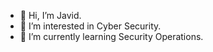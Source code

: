 - 👋 Hi, I’m Javid.
- 👀 I’m interested in Cyber Security.
- 🌱 I’m currently learning Security Operations.
<!---
javidasadli/javidasadli is a ✨ special ✨ repository because its `README.md` (this file) appears on your GitHub profile.
You can click the Preview link to take a look at your changes.
--->
